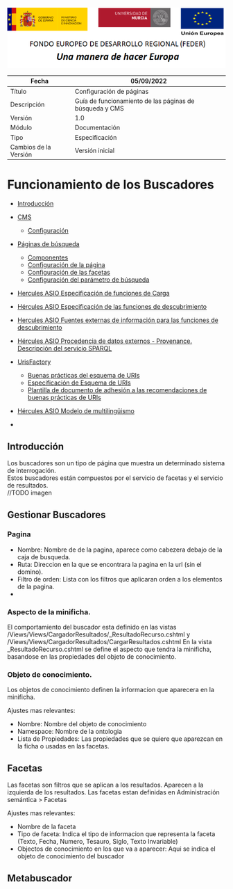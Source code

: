 ![](./media/CabeceraDocumentosMD.png)

| Fecha                 | 05/09/2022                                |
| --------------------- | ---------------------------------------- |
| Título                | Configuración de páginas                 |
| Descripción           | Guía de funcionamiento de las páginas de búsqueda y CMS |
| Versión               | 1.0                                      |
| Módulo                | Documentación                            |
| Tipo                  | Especificación                           |
| Cambios de la Versión | Versión inicial                          |

# Funcionamiento de los Buscadores

 - [Introducción](#introducción)
 - [CMS](#aa)
   - [Configuración](#aa)
 - [Páginas de búsqueda](#aa)
   - [Componentes](#aa)
   - [Configuración de la página](#aa)
   - [Configuración de las facetas](#aa)
   - [Configuración del parámetro de búsqueda](#aa)



 - [Hercules ASIO Especificación de funciones de Carga](Hercules-ASIO-Especificacion-de-funciones-de-Carga.md)
 - [Hércules ASIO Especificación de las funciones de descubrimiento](Hercules-ASIO-Especificacion-de-las-funciones-de-descubrimiento.md)
 - [Hercules ASIO Fuentes externas de información para las funciones de descubrimiento](Hercules-ASIO-Fuentes-externas-de-informacion-para-las-funciones-de-descubrimiento.md)
 - [Hércules ASIO Procedencia de datos externos - Provenance. Descripción del servicio SPARQL](Hercules-ASIO-Procedencia-de-datos-externos-Provenance.md)
 - [UrisFactory](UrisFactory/)
   - [Buenas prácticas del esquema de URIs](UrisFactory/Buenas-practicas-URIs.md)
   - [Especificación de Esquema de URIs](UrisFactory/Especificacion-Esquema-de-URIs.md)
   - [Plantilla de documento de adhesión a las recomendaciones de buenas prácticas de URIs](UrisFactory/Plantilla-de-documento-de-adhesion-a-las-recomendaciones-de-buenas-practicas-de-URIs.md)
 - [Hércules ASIO Modelo de multilingüismo](Hercules-ASIO-Modelo-de-multilinguismo.md)
 - 

## Introducción
Los buscadores son un tipo de página que muestra un determinado sistema de interrogación.  
Estos buscadores están compuestos por el servicio de facetas y el servicio de resultados.  
//TODO imagen

## Gestionar Buscadores

### Pagina
- Nombre: Nombre de de la pagina, aparece como cabezera debajo de la caja de busqueda.
- Ruta: Direccion en la que se encontrara la pagina en la url (sin el domino).
- Filtro de orden: Lista con los filtros que aplicaran orden a los elementos de la pagina.
- 
### Aspecto de la minificha.
El comportamiento del buscador esta definido en las vistas /Views/Views/CargadorResultados/_ResultadoRecurso.cshtml y /Views/Views/CargadorResultados/CargarResultados.cshtml
En la vista _ResultadoRecurso.cshtml se define el aspecto que tendra la minificha, basandose en las propiedades del objeto de conocimiento.
### Objeto de conocimiento.
Los objetos de conocimiento definen la informacion que aparecera en la minificha.

Ajustes mas relevantes:
- Nombre: Nombre del objeto de conocimiento
- Namespace: Nombre de la ontologia 
- Lista de Propiedades: Las propiedades que se quiere que aparezcan en la ficha o usadas en las facetas.


## Facetas 
Las facetas son filtros que se aplican a los resultados. Aparecen a la izquierda de los resultados.
Las facetas estan definidas en Administración semántica > Facetas

Ajustes mas relevantes:
- Nombre de la faceta
- Tipo de faceta: Indica el tipo de informacion que representa la faceta (Texto, Fecha, Numero, Tesauro, Siglo, Texto Invariable)
- Objectos de conocimiento en los que va a aparecer: Aqui se indica el objeto de conocimiento del buscador

## Metabuscador

